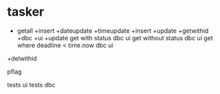 # tasker

+ getall 
+insert 
    +dateupdate
    +timeupdate
    +insert
+update
    +getwithid
        +dbc
        +ui
    +update
get with status
    dbc
    ui
get without status 
    dbc
    ui
get where deadline < time.now
    dbc
    ui
    
+delwithid

pflag 

tests ui
tests dbc
